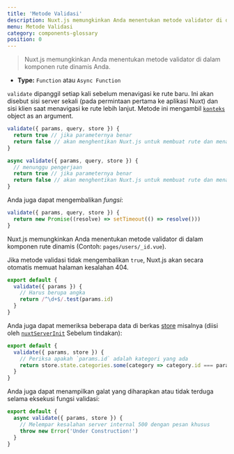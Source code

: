 ```yaml
---
title: 'Metode Validasi'
description: Nuxt.js memungkinkan Anda menentukan metode validator di dalam komponen rute dinamis Anda.
menu: Metode Validasi
category: components-glossary
position: 0
---
```


> Nuxt.js memungkinkan Anda menentukan metode validator di dalam komponen rute dinamis Anda.

- **Type:** `Function` atau `Async Function`

`validate` dipanggil setiap kali sebelum menavigasi ke rute baru. Ini akan disebut sisi server sekali (pada permintaan pertama ke aplikasi Nuxt) dan sisi klien saat menavigasi ke rute lebih lanjut. Metode ini mengambil [`konteks`](/docs/2.x/internals-glossary/context) object as an argument.

```js
validate({ params, query, store }) {
  return true // jika parameternya benar
  return false // akan menghentikan Nuxt.js untuk membuat rute dan menampilkan halaman kesalahan
}
```

```js
async validate({ params, query, store }) {
  // menunggu pengerjaan
  return true // jika parameternya benar
  return false // akan menghentikan Nuxt.js untuk membuat rute dan menampilkan halaman kesalahan
}
```

Anda juga dapat mengembalikan _fungsi_:

```js
validate({ params, query, store }) {
  return new Promise((resolve) => setTimeout(() => resolve()))
}
```

Nuxt.js memungkinkan Anda menentukan metode validator di dalam komponen rute dinamis (Contoh: `pages/users/_id.vue`).

Jika metode validasi tidak mengembalikan `true`, Nuxt.js akan secara otomatis memuat halaman kesalahan 404.

```js
export default {
  validate({ params }) {
    // Harus berupa angka
    return /^\d+$/.test(params.id)
  }
}
```

Anda juga dapat memeriksa beberapa data di berkas [store](/docs/2.x/directory-structure/store) misalnya (diisi oleh [`nuxtServerInit`](/docs/2.x/directory-structure/store#the-nuxtserverinit-action) Sebelum tindakan):

```js
export default {
  validate({ params, store }) {
    // Periksa apakah `params.id` adalah kategori yang ada
    return store.state.categories.some(category => category.id === params.id)
  }
}
```

Anda juga dapat menampilkan galat yang diharapkan atau tidak terduga selama eksekusi fungsi validasi:

```js
export default {
  async validate({ params, store }) {
    // Melempar kesalahan server internal 500 dengan pesan khusus
    throw new Error('Under Construction!')
  }
}
```
